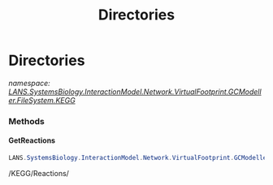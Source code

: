 ﻿---
title: Directories
---

# Directories
_namespace: [LANS.SystemsBiology.InteractionModel.Network.VirtualFootprint.GCModeller.FileSystem.KEGG](N-LANS.SystemsBiology.InteractionModel.Network.VirtualFootprint.GCModeller.FileSystem.KEGG.html)_





### Methods

#### GetReactions
```csharp
LANS.SystemsBiology.InteractionModel.Network.VirtualFootprint.GCModeller.FileSystem.KEGG.Directories.GetReactions
```
/KEGG/Reactions/


